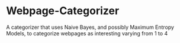 # Webpage-Categorizer
A categorizer that uses Naive Bayes, and possibly Maximum Entropy Models, to categorize webpages as interesting varying from 1 to 4
